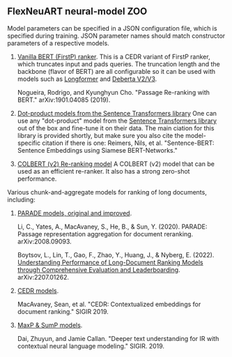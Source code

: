 ## FlexNeuART neural-model ZOO

Model parameters can be specified in a JSON configuration file, which is specified during training. 
JSON parameter names should match constructor parameters of a respective models.

1. [Vanilla BERT (FirstP) ranker](cedr/cedr_vanilla_bert.py).
   This is a CEDR variant of FirstP ranker, which truncates input and pads queries. The truncation length and the backbone (flavor of BERT) are all configurable so it can be used with models such as [Longformer](https://huggingface.co/allenai/longformer-base-4096) and [Deberta V2/V3](https://huggingface.co/microsoft/deberta-v3-base).

    Nogueira, Rodrigo, and Kyunghyun Cho. "Passage Re-ranking with BERT." arXiv:1901.04085 (2019).
    
2. [Dot-product models from the Sentence Transformers library](biencoder/sbert.py)
   One can use any "dot-product" model from the [Sentence Transformers library](https://www.sbert.net/) out of the box and fine-tune it on their  data. The main ciation for this library is provided shortly, but make sure you also cite the model-specific citation if there is one: Reimers, Nils, et al. "Sentence-BERT: Sentence Embeddings using Siamese BERT-Networks." 


3. [COLBERT (v2) Re-ranking model](https://github.com/stanford-futuredata/ColBERT) A COLBERT (v2) model that can be used as an efficient re-ranker. It also has a strong zero-shot performance.


Various chunk-and-aggregate models for ranking of long documents, including:

1. [PARADE models, original and improved](parade).
    
    Li, C., Yates, A., MacAvaney, S., He, B., & Sun, Y. (2020). PARADE:
    Passage representation aggregation for document reranking.
    arXiv:2008.09093.
    
    Boytsov, L., Lin, T., Gao, F., Zhao, Y., Huang, J., & Nyberg, E. (2022). 
    [Understanding Performance of Long-Document Ranking Models through Comprehensive Evaluation and Leaderboarding](https://arxiv.org/abs/2207.01262). 
    arXiv:2207.01262.
    
   
5. [CEDR models](cedr).

    MacAvaney, Sean, et al. "CEDR: Contextualized embeddings for document ranking." SIGIR 2019.

4. [MaxP & SumP models](bert_aggreg_p.py).

    Dai, Zhuyun, and Jamie Callan. "Deeper text understanding for IR with contextual neural language modeling." SIGIR. 2019.


